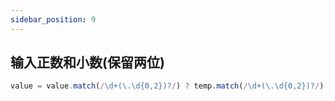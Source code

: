 ```yaml
---
sidebar_position: 9
---
```


## 输入正数和小数(保留两位)

```javascript
value = value.match(/\d+(\.\d{0,2})?/) ? temp.match(/\d+(\.\d{0,2})?/)[0] : '';
```
